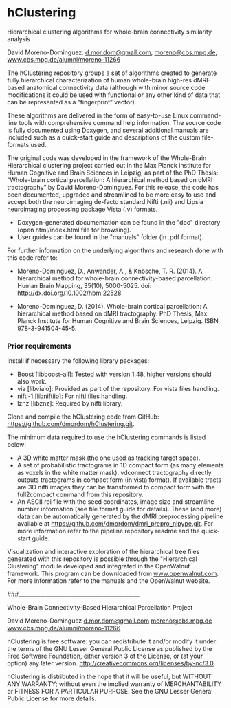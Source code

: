 # hClustering
Hierarchical clustering algorithms for whole-brain connectivity similarity analysis
 
 David Moreno-Dominguez. d.mor.dom@gmail.com, moreno@cbs.mpg.de, www.cbs.mpg.de/alumni/moreno-11266

The hClustering repository groups a set of algorithms created to generate fully hierarchical characterization of human whole-brain high-res dMRI-based anatomical connectivity data (although with minor source code modifications it could be used with functional or any other kind of data that can be represented as a “fingerprint” vector).

These algorithms are delivered in the form of easy-to-use Linux command-line tools with comprehensive command help information. The source code is fully documented using Doxygen, and several additional manuals are included such as a quick-start guide and descriptions of the custom file-formats used.

The original code was developed in the framework of the Whole-Brain Hierarchical clustering project carried out in the Max Planck Institute for Human Cognitive and Brain Sciences in Leipzig, as part of the PhD Thesis:  “Whole-brain cortical parcellation: A hierarchical method based on dMRI tractography” by David Moreno-Dominguez. For this release, the code has been documented, upgraded and streamlined to be more easy to use and accept both the neuroimaging de-facto standard Nifti (.nii) and Lipsia neuroimaging processing package Vista (.v) formats.

* Doxygen-generated documentation can be found in the "doc" directory (open html/index.html file for browsing).
* User guides can be found in the "manuals" folder (in .pdf format).

For further information on the underlying algorithms and research done with this code refer to:

 - Moreno-Dominguez, D., Anwander, A., & Knösche, T. R. (2014).
   A hierarchical method for whole-brain connectivity-based parcellation.
   Human Brain Mapping, 35(10), 5000-5025. doi: http://dx.doi.org/10.1002/hbm.22528

 - Moreno-Dominguez, D. (2014).
   Whole-brain cortical parcellation: A hierarchical method based on dMRI tractography.
   PhD Thesis, Max Planck Institute for Human Cognitive and Brain Sciences, Leipzig.
   ISBN 978-3-941504-45-5.



###	Prior requirements

Install if necessary the following library packages:

- Boost [libboost-all]:	Tested with version 1.48, higher versions should also work.
- via [libviaio]:		     Provided as part of the repository. For vista files handling.
- nifti-1 [libniftiio]: For nifti files handling.
- lznz [libznz]: 		     Required by nifti library.

Clone and compile the hClustering  code from GitHub: 
https://github.com/dmordom/hClustering.git.

The minimum data required to use the hClustering commands is listed below:
- 	A 3D white matter mask (the one used as tracking target space).
- 	A set of probabilistic tractograms in 1D compact form (as many elements as voxels in the white matter mask). vdconnect tractography directly outputs tractograms in compact form (in vista format). If available tracts are 3D nifti images they can be transformed to compact form with the full2compact command from this repository.
-	An ASCII roi file with the seed coordinates, image size and streamline number information (see file format guide for details).
These (and more) data can be automatically generated by the dMRI preprocessing pipeline available at https://github.com/dmordom/dmri_prepro_nipype.git. For more information refer to the pipeline repository readme and the quick-start guide.

Visualization and interactive exploration of the hierarchical tree files generated with this repository is possible through the "Hierarchical Clustering" module developed and integrated in the OpenWalnut framework. This program can be downloaded from www.openwalnut.com. For more information refer to the manuals and the OpenWalnut website.

###____________________________________________

 Whole-Brain Connectivity-Based Hierarchical Parcellation Project
 
 David Moreno-Dominguez
 d.mor.dom@gmail.com
 moreno@cbs.mpg.de
 www.cbs.mpg.de/alumni/moreno-11266

 hClustering is free software: you can redistribute it and/or modify
 it under the terms of the GNU Lesser General Public License as published by
 the Free Software Foundation, either version 3 of the License, or
 (at your option) any later version.
 http://creativecommons.org/licenses/by-nc/3.0

 hClustering is distributed in the hope that it will be useful,
 but WITHOUT ANY WARRANTY; without even the implied warranty of
 MERCHANTABILITY or FITNESS FOR A PARTICULAR PURPOSE.  See the
 GNU Lesser General Public License for more details.


